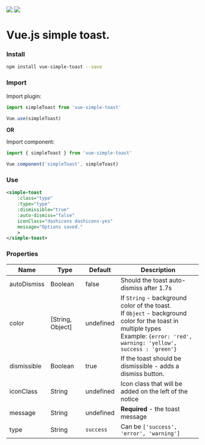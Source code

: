 <span>
  <img src="https://badge.fury.io/js/vue-js-simple-toast.svg">
</span> <span>
  <img src="https://img.shields.io/npm/dm/vue-js-simple-toast.svg">
</span> 

# Vue.js simple toast.

### Install

```bash
npm install vue-simple-toast --save
```

### Import

Import plugin:

```javascript
import simpleToast from 'vue-simple-toast'

Vue.use(simpleToast)
```
**OR**

Import component:

```javascript
import { simpleToast } from 'vue-simple-toast'

Vue.component('simpleToast', simpleToast)
```

### Use

```xml
<simple-toast  
    :class="type"
    :type="type"
    :dismissible="true"
    :auto-dismiss="false"
    iconClass="dashicons dashicons-yes"
    message="Options saved."
    >
</simple-toast>
```

### Properties

| Name            | Type              | Default     | Description                        |
| ---             | ---               | ---         | ---                                |
| autoDismiss           | Boolean           | false       | Should the toast auto-dismiss after 1.7s  |
| color     | [String, Object]  | undefined  | If `String` - background color of the toast. <br>If `Object` - background color for the toast in multiple types <br>Example: `{error: 'red', warning: 'yellow', success : 'green'}`   |
| dismissible           | Boolean            | true        | If the toast should be dismissible - adds a dismiss button.   |
| iconClass           | String            | undefined        | Icon class that will be added on the left of the notice   |
| message        | String           | undefined      | **Required** - the toast message |
| type           | String  | `success`  | Can be `['success', 'error', 'warning']`|

